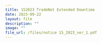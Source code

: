 ```yaml
---
title: 152023 TradeNet Extended Downtime
date: 2023-09-22
layout: file
description: ""
image: ""
file_url: /files/notice 15_2023_ver_1.pdf
---
```

